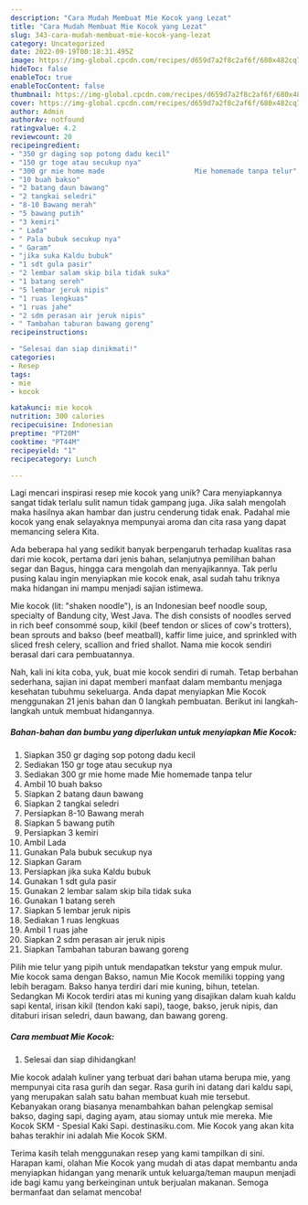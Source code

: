 ```yaml
---
description: "Cara Mudah Membuat Mie Kocok yang Lezat"
title: "Cara Mudah Membuat Mie Kocok yang Lezat"
slug: 343-cara-mudah-membuat-mie-kocok-yang-lezat
category: Uncategorized
date: 2022-09-19T00:18:31.495Z
image: https://img-global.cpcdn.com/recipes/d659d7a2f8c2af6f/680x482cq70/mie-kocok-foto-resep-utama.jpg
hideToc: false
enableToc: true
enableTocContent: false
thumbnail: https://img-global.cpcdn.com/recipes/d659d7a2f8c2af6f/680x482cq70/mie-kocok-foto-resep-utama.jpg
cover: https://img-global.cpcdn.com/recipes/d659d7a2f8c2af6f/680x482cq70/mie-kocok-foto-resep-utama.jpg
author: Admin
authorAv: notfound
ratingvalue: 4.2
reviewcount: 20
recipeingredient:
- "350 gr daging sop potong dadu kecil"
- "150 gr toge atau secukup nya"
- "300 gr mie home made                      Mie homemade tanpa telur"
- "10 buah bakso"
- "2 batang daun bawang"
- "2 tangkai seledri"
- "8-10 Bawang merah"
- "5 bawang putih"
- "3 kemiri"
- " Lada"
- " Pala bubuk secukup nya"
- " Garam"
- "jika suka Kaldu bubuk"
- "1 sdt gula pasir"
- "2 lembar salam skip bila tidak suka"
- "1 batang sereh"
- "5 lembar jeruk nipis"
- "1 ruas lengkuas"
- "1 ruas jahe"
- "2 sdm perasan air jeruk nipis"
- " Tambahan taburan bawang goreng"
recipeinstructions:

- "Selesai dan siap dinikmati!"
categories:
- Resep
tags:
- mie
- kocok

katakunci: mie kocok 
nutrition: 300 calories
recipecuisine: Indonesian
preptime: "PT20M"
cooktime: "PT44M"
recipeyield: "1"
recipecategory: Lunch

---
```





Lagi mencari inspirasi resep mie kocok yang unik? Cara menyiapkannya sangat tidak terlalu sulit namun tidak gampang juga. Jika salah mengolah maka hasilnya akan hambar dan justru cenderung tidak enak. Padahal mie kocok yang enak selayaknya mempunyai aroma dan cita rasa yang dapat memancing selera Kita.





Ada beberapa hal yang sedikit banyak berpengaruh terhadap kualitas rasa dari mie kocok, pertama dari jenis bahan, selanjutnya pemilihan bahan segar dan Bagus, hingga cara mengolah dan menyajikannya. Tak perlu pusing kalau ingin menyiapkan mie kocok enak,      asal sudah tahu triknya maka hidangan ini mampu menjadi sajian istimewa.














Mie kocok (lit: &#34;shaken noodle&#34;), is an Indonesian beef noodle soup, specialty of Bandung city, West Java. The dish consists of noodles served in rich beef consommé soup, kikil (beef tendon or slices of cow&#39;s trotters), bean sprouts and bakso (beef meatball), kaffir lime juice, and sprinkled with sliced fresh celery, scallion and fried shallot. Nama mie kocok sendiri berasal dari cara pembuatannya.






Nah, kali ini kita coba, yuk, buat mie kocok sendiri di rumah. Tetap berbahan sederhana, sajian ini dapat memberi manfaat dalam membantu menjaga kesehatan tubuhmu sekeluarga. Anda dapat menyiapkan Mie Kocok menggunakan 21 jenis bahan dan 0 langkah pembuatan. Berikut ini langkah-langkah untuk membuat hidangannya.

<!--inarticleads1-->

##### Bahan-bahan dan bumbu yang diperlukan untuk menyiapkan Mie Kocok:

1. Siapkan 350 gr daging sop potong dadu kecil
1. Sediakan 150 gr toge atau secukup nya
1. Sediakan 300 gr mie home made                      Mie homemade tanpa telur
1. Ambil 10 buah bakso
1. Siapkan 2 batang daun bawang
1. Siapkan 2 tangkai seledri
1. Persiapkan 8-10 Bawang merah
1. Siapkan 5 bawang putih
1. Persiapkan 3 kemiri
1. Ambil  Lada
1. Gunakan  Pala bubuk secukup nya
1. Siapkan  Garam
1. Persiapkan jika suka Kaldu bubuk
1. Gunakan 1 sdt gula pasir
1. Gunakan 2 lembar salam skip bila tidak suka
1. Gunakan 1 batang sereh
1. Siapkan 5 lembar jeruk nipis
1. Sediakan 1 ruas lengkuas
1. Ambil 1 ruas jahe
1. Siapkan 2 sdm perasan air jeruk nipis
1. Siapkan  Tambahan taburan bawang goreng


Pilih mie telur yang pipih untuk mendapatkan tekstur yang empuk mulur. Mie kocok sama dengan Bakso, namun Mie Kocok memiliki topping yang lebih beragam. Bakso hanya terdiri dari mie kuning, bihun, tetelan. Sedangkan Mi Kocok terdiri atas mi kuning yang disajikan dalam kuah kaldu sapi kental, irisan kikil (tendon kaki sapi), taoge, bakso, jeruk nipis, dan ditaburi irisan seledri, daun bawang, dan bawang goreng. 

<!--inarticleads2-->

##### Cara membuat Mie Kocok:


1. Selesai dan siap dihidangkan!

Mie kocok adalah kuliner yang terbuat dari bahan utama berupa mie, yang mempunyai cita rasa gurih dan segar. Rasa gurih ini datang dari kaldu sapi, yang merupakan salah satu bahan membuat kuah mie tersebut. Kebanyakan orang biasanya menambahkan bahan pelengkap semisal bakso, daging sapi, daging ayam, atau siomay untuk mie mereka. Mie Kocok SKM - Spesial Kaki Sapi. destinasiku.com. Mie Kocok yang akan kita bahas terakhir ini adalah Mie Kocok SKM. 

Terima kasih telah menggunakan resep yang kami tampilkan di sini. Harapan kami, olahan Mie Kocok yang mudah di atas dapat membantu anda menyiapkan hidangan yang menarik untuk keluarga/teman maupun menjadi ide bagi kamu yang berkeinginan untuk berjualan makanan. Semoga bermanfaat dan selamat mencoba!
